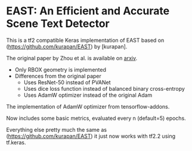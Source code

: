 
# EAST: An Efficient and Accurate Scene Text Detector

This is a tf2 compatible Keras implementation of EAST based on (https://github.com/kurapan/EAST) by [kurapan].

The original paper by Zhou et al. is available on [arxiv](https://arxiv.org/abs/1704.03155).

+ Only RBOX geometry is implemented
+ Differences from the original paper
    + Uses ResNet-50 instead of PVANet
    + Uses dice loss function instead of balanced binary cross-entropy
    + Uses AdamW optimizer instead of the original Adam

The implementation of AdamW optimizer from tensorflow-addons.

Now includes some basic metrics, evaluated every n (default=5) epochs.

Everything else pretty much the same as (https://github.com/kurapan/EAST) it just now works with tf2.2 using tf.keras.